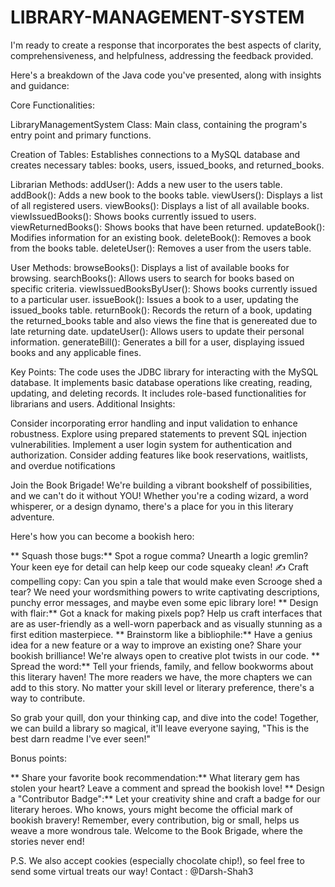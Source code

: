 # LIBRARY-MANAGEMENT-SYSTEM


I'm ready to create a response that incorporates the best aspects of clarity, comprehensiveness, and helpfulness, addressing the feedback provided.   

Here's a breakdown of the Java code you've presented, along with insights and guidance:

Core Functionalities:

LibraryManagementSystem Class:
Main class, containing the program's entry point and primary functions.

Creation of Tables:
Establishes connections to a MySQL database and creates necessary tables: books, users, issued_books, and returned_books.

Librarian Methods:
addUser(): Adds a new user to the users table.
addBook(): Adds a new book to the books table.
viewUsers(): Displays a list of all registered users.
viewBooks(): Displays a list of all available books.
viewIssuedBooks(): Shows books currently issued to users.
viewReturnedBooks(): Shows books that have been returned.
updateBook(): Modifies information for an existing book.
deleteBook(): Removes a book from the books table.
deleteUser(): Removes a user from the users table.

User Methods:
browseBooks(): Displays a list of available books for browsing.
searchBooks(): Allows users to search for books based on specific criteria.
viewIssuedBooksByUser(): Shows books currently issued to a particular user.
issueBook(): Issues a book to a user, updating the issued_books table.
returnBook(): Records the return of a book, updating the returned_books table and also views the fine that is genereated due to late returning date.
updateUser(): Allows users to update their personal information.
generateBill(): Generates a bill for a user, displaying issued books and any applicable fines.

Key Points:
The code uses the JDBC library for interacting with the MySQL database.
It implements basic database operations like creating, reading, updating, and deleting records.
It includes role-based functionalities for librarians and users.
Additional Insights:

Consider incorporating error handling and input validation to enhance robustness.
Explore using prepared statements to prevent SQL injection vulnerabilities.
Implement a user login system for authentication and authorization.
Consider adding features like book reservations, waitlists, and overdue notifications

Join the Book Brigade!
We're building a vibrant bookshelf of possibilities, and we can't do it without YOU! Whether you're a coding wizard, a word whisperer, or a design dynamo, there's a place for you in this literary adventure.

Here's how you can become a bookish hero:

** Squash those bugs:** Spot a rogue comma? Unearth a logic gremlin? Your keen eye for detail can help keep our code squeaky clean!
✍️ Craft compelling copy: Can you spin a tale that would make even Scrooge shed a tear? We need your wordsmithing powers to write captivating descriptions, punchy error messages, and maybe even some epic library lore!
** Design with flair:** Got a knack for making pixels pop? Help us craft interfaces that are as user-friendly as a well-worn paperback and as visually stunning as a first edition masterpiece.
** Brainstorm like a bibliophile:** Have a genius idea for a new feature or a way to improve an existing one? Share your bookish brilliance! We're always open to creative plot twists in our code.
** Spread the word:** Tell your friends, family, and fellow bookworms about this literary haven! The more readers we have, the more chapters we can add to this story.
No matter your skill level or literary preference, there's a way to contribute.

So grab your quill, don your thinking cap, and dive into the code! Together, we can build a library so magical, it'll leave everyone saying, "This is the best darn readme I've ever seen!"

Bonus points:

** Share your favorite book recommendation:** What literary gem has stolen your heart? Leave a comment and spread the bookish love!
** Design a "Contributor Badge":** Let your creativity shine and craft a badge for our literary heroes. Who knows, yours might become the official mark of bookish bravery!
Remember, every contribution, big or small, helps us weave a more wondrous tale. Welcome to the Book Brigade, where the stories never end!

P.S. We also accept cookies (especially chocolate chip!), so feel free to send some virtual treats our way!
Contact : @Darsh-Shah3
